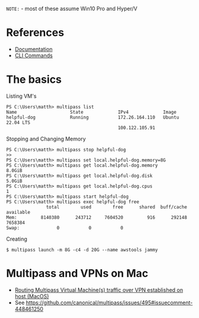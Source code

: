 `NOTE:` - most of these assume Win10 Pro and Hyper/V

# References
- [Documentation](https://multipass.run/docs)
- [CLI Commands](https://multipass.run/docs/multipass-cli-commands)

# The basics

Listing VM's

```
PS C:\Users\matth> multipass list
Name                    State             IPv4             Image
helpful-dog             Running           172.26.164.110   Ubuntu 22.04 LTS
                                          100.122.105.91
```

Stopping and Changing Memory

```
PS C:\Users\matth> multipass stop helpful-dog
>>
PS C:\Users\matth> multipass set local.helpful-dog.memory=8G
PS C:\Users\matth> multipass get local.helpful-dog.memory
8.0GiB
PS C:\Users\matth> multipass get local.helpful-dog.disk
5.0GiB
PS C:\Users\matth> multipass get local.helpful-dog.cpus
1
PS C:\Users\matth> multipass start helpful-dog
PS C:\Users\matth> multipass exec helpful-dog free
               total        used        free      shared  buff/cache   available
Mem:         8140380      243712     7604520         916      292148     7658384
Swap:              0           0           0
```

Creating

```
$ multipass launch -m 8G -c4 -d 20G --name awstools jammy
```

# Multipass and VPNs on Mac
- [Routing Multipass Virtual Machine(s) traffic over VPN established on host (MacOS)](https://medium.com/@balass/routing-multipass-vms-traffic-over-vpn-established-on-host-macos-c49e315b1e42)
- See https://github.com/canonical/multipass/issues/495#issuecomment-448461250

